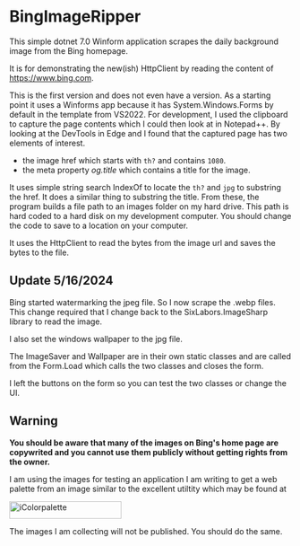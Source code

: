 # BingImageRipper
This simple dotnet 7.0 Winform application scrapes the daily background image from the Bing homepage.

It is for demonstrating the new(ish) HttpClient by reading the content of https://www.bing.com.

This is the first version and does not even have a version.  As a starting point it uses a Winforms app because it has System.Windows.Forms by default in the template from VS2022.  For development, I used the clipboard to capture the page contents which I could then look at in Notepad++.  By looking at the DevTools in Edge and I found that the captured page has two elements of interest.
- the image href which starts with `th?` and contains `1080`.
- the meta property *og.title* which contains a title for the image.

It uses simple string search IndexOf to locate the `th?` and `jpg` to substring the href.  It does a similar thing to substring the title.  From these, the program builds a file path to an images folder on my hard drive.  This path is hard coded to a hard disk on my development computer.  You should change the code to save to a location on your computer.

It uses the HttpClient to read the bytes from the image url and saves the bytes to the file.  

## Update 5/16/2024 ##
Bing started watermarking the jpeg file.  So I now scrape the .webp files.  This change required that I change back to the SixLabors.ImageSharp library to read the image.  

I also set the windows wallpaper to the jpg file.  

The ImageSaver and Wallpaper are in their own static classes and are called from the Form.Load which calls the two classes and closes the form.

I left the buttons on the form so you can test the two classes or change the UI.

## Warning ##

**You should be aware that many of the images on Bing's home page are copywrited and you cannot use them publicly without getting rights from the owner.**

I am using the images for testing an application I am writing to get a web palette from an image similar to the excellent utiltity which may be found at 

<a href="https://icolorpalette.com/color-palette-from-images"> <img class="logo ezlazyloaded" src="https://icolorpalette.com/wp-content/themes/icolorpalette-child/logo.png?ezimgfmt=rs:230x36/rscb7/ngcb6/notWebP" alt="iColorpalette" style="max-width:230px" ezimgfmt="rs rscb7 src ng ngcb6" data-ezsrc="https://icolorpalette.com/wp-content/themes/icolorpalette-child/logo.png?ezimgfmt=rs:230x36/rscb7/ngcb6/notWebP" height="31" width="200" ezoid="0.5831869640450245"></a>

The images I am collecting will not be published.  You should do the same.


